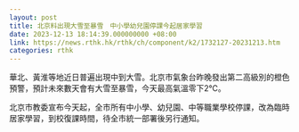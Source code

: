 ```yaml
---
layout: post
title: 北京料出現大雪至暴雪　中小學幼兒園停課今起居家學習
date: 2023-12-13 18:14:39.000000000 +08:00
link: https://news.rthk.hk/rthk/ch/component/k2/1732127-20231213.htm
categories: rthk
---
```


華北、黃淮等地近日普遍出現中到大雪。北京市氣象台昨晚發出第二高級別的橙色預警，預計未來數天會有大雪至暴雪，今天最高氣溫零下2℃。

北京市教委宣布今天起，全市所有中小學、幼兒園、中等職業學校停課，改為臨時居家學習，到校復課時間，待全市統一部署後另行通知。
